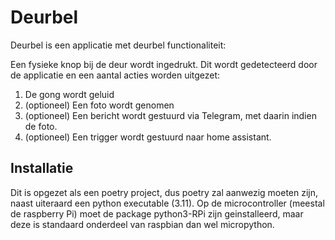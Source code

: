 # Deurbel

Deurbel is een applicatie met deurbel functionaliteit:

Een fysieke knop bij de deur wordt ingedrukt. 
Dit wordt gedetecteerd door de applicatie en een aantal acties worden uitgezet:
1. De gong wordt geluid
2. (optioneel) Een foto wordt genomen
3. (optioneel) Een bericht wordt gestuurd via Telegram, met daarin indien de foto.
4. (optioneel) Een trigger wordt gestuurd naar home assistant.

## Installatie
Dit is opgezet als een poetry project, dus poetry zal aanwezig moeten zijn, naast uiteraard een python executable (3.11).
Op de microcontroller (meestal de raspberry Pi) moet de package python3-RPi zijn geinstalleerd, 
maar deze is standaard onderdeel van raspbian dan wel micropython.

